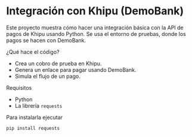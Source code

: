 
# Integración con Khipu (DemoBank)

Este proyecto muestra cómo hacer una integración básica con la API de pagos de Khipu usando Python. Se usa el entorno de pruebas, donde los pagos se hacen con DemoBank.

¿Qué hace el código?

- Crea un cobro de prueba en Khipu.
- Genera un enlace para pagar usando DemoBank.
- Simula el flujo de un pago.

Requisitos

- Python
- La librería `requests`

Para instalarla ejecutar

```bash
pip install requests
